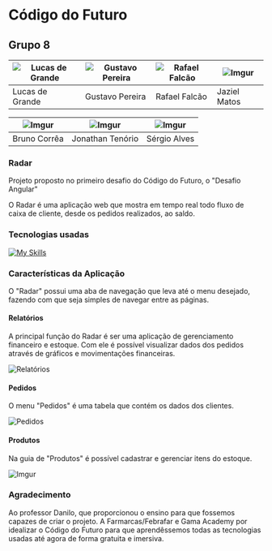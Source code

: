 # Código do Futuro

## Grupo 8
| ![Lucas de Grande](https://imgur.com/WZyjPSG.png) |![Gustavo Pereira](https://imgur.com/OBxciGL.png) | ![Rafael Falcão](https://imgur.com/8BeJW9T.png) |![Imgur](https://imgur.com/fknXU6Y.png) |
|--|--|--|--|
| Lucas de Grande |Gustavo Pereira |Rafael Falcão |Jaziel Matos |

| ![Imgur](https://imgur.com/meggCFb.png) |![Imgur](https://imgur.com/8nRoP5m.png) | ![Imgur](https://imgur.com/6NZQs6X.png ) 
|--|--|--|
|Bruno Corrêa|Jonathan Tenório|Sérgio Alves|



### Radar

Projeto proposto no primeiro desafio do Código do Futuro, o "Desafio Angular"

O Radar é uma aplicação web que mostra em tempo real todo fluxo de caixa de cliente, desde os pedidos realizados, ao saldo.

### Tecnologias usadas
[![My Skills](https://skillicons.dev/icons?i=angular,nodejs,typescript,bootstrap,git,github,figma)](https://skillicons.dev)


### Características da Aplicação

O "Radar" possui uma aba de navegação que leva até o menu desejado, fazendo com que seja simples de navegar entre as páginas.

#### Relatórios

A principal função do Radar é ser uma aplicação de gerenciamento financeiro e estoque. 
Com ele é possível visualizar dados dos pedidos através de gráficos e movimentações financeiras.


![Relatórios](https://i.imgur.com/V0KofCP.jpg)

#### Pedidos

O menu "Pedidos" é uma tabela que contém os dados dos clientes. 

![Pedidos](https://i.imgur.com/3nVdaXG.jpg)

#### Produtos

Na guia de "Produtos" é possível cadastrar e gerenciar itens do estoque.

![Imgur](https://i.imgur.com/KCfx0a5.png)

### Agradecimento

Ao professor Danilo, que proporcionou o ensino para que fossemos capazes de criar o projeto. A Farmarcas/Febrafar e Gama Academy por idealizar o Código do Futuro para que aprendêssemos todas as tecnologias usadas até agora de forma gratuita e imersiva. 
